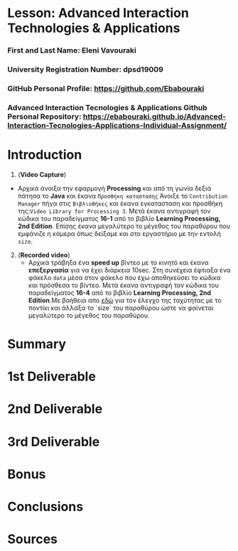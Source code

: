 # Lesson: Advanced Interaction Technologies & Applications

### First and Last Name: Eleni Vavouraki
### University Registration Number: dpsd19009
### GitHub Personal Profile: https://github.com/Ebabouraki 
### Advanced Interaction Tecnologies & Applications Github Personal Repository: https://ebabouraki.github.io/Advanced-Interaction-Tecnologies-Applications-Individual-Assignment/ 

# Introduction
1. (**Video Capture**)
- Αρχικά άνοιξα την εφαρμογή **Processing** και από τη γωνία δεξιά πάτησα το **Java** και έκανα `Προσθήκη καταστασης` Άνοιξε το `Contribution Manager` πήγα στις `Βιβλιοθήκες` και έκανα εγκατασταση και προσθήκη της:`Video Library for Processing 3`. Μετά έκανα αντιγραφή τον κώδικα του παραδείγματος **16-1** από το βιβλίο **Learning Processing, 2nd Edition**. Επίσης έκανα μεγαλύτερο το μέγεθος του παραθύρου που εμφάνιζε η κάμερα όπως δείξαμε και στο εργαστήριο με την εντολή `size`. 

2. (**Recorded video**)
   - Αρχικά τράβηξα ένα **speed up** βίντεο με το κινητό και έκανα **επεξεργασία** για να έχει διάρκεια 10sec. Στη συνέχεια έφτιαξα ένα φάκελο `data`   μέσα στον φάκελο που έχω αποθηκεύσει το κώδικα και πρόσθεσα το βίντεο. Μετά έκανα αντιγραφή τον κώδικα του παραδείγματος **16-4** από το βιβλίο **Learning Processing, 2nd Edition**.Με βοήθεια απο [εδώ]([https://levelup.gitconnected.com/simple-augmented-reality-ar-integration-with-a-frame-f625e9dc66b8](https://forum.processing.org/one/topic/video-playback-and-mouse-x-y-cordinate-question.html)) για τον έλεγχο της ταχύτητας με το ποντίκι και άλλαξα το `size` του παραθύρου ώστε να φαίνεται μεγαλύτερο το μέγεθος του παραθύρου.

# Summary


# 1st Deliverable


# 2nd Deliverable


# 3rd Deliverable 


# Bonus 


# Conclusions


# Sources
